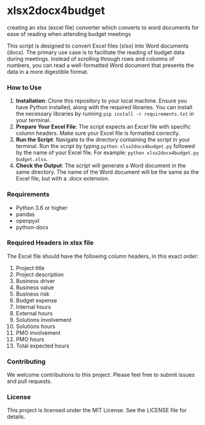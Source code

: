 # xlsx2docx4budget
creating an xlsx (excel file) converter which converts to word documents for ease of reading when attending budget meetings

This script is designed to convert Excel files (xlsx) into Word documents (docx). The primary use case is to facilitate the reading of budget data during meetings. Instead of scrolling through rows and columns of numbers, you can read a well-formatted Word document that presents the data in a more digestible format.

### How to Use
1. **Installation**: Clone this repository to your local machine. Ensure you have Python installed, along with the required libraries. You can install the necessary libraries by running `pip install -r requirements.txt` in your terminal.
2. **Prepare Your Excel File**: The script expects an Excel file with specific column headers. Make sure your Excel file is formatted correctly.
3. **Run the Script**: Navigate to the directory containing the script in your terminal. Run the script by typing `python xlsx2docx4budget.py` followed by the name of your Excel file. For example: `python xlsx2docx4budget.py budget.xlsx`.
4. **Check the Output**: The script will generate a Word document in the same directory. The name of the Word document will be the same as the Excel file, but with a .docx extension.

### Requirements
- Python 3.6 or higher
- pandas
- openpyxl
- python-docx

### Required Headers in xlsx file
The Excel file should have the following column headers, in this exact order:

1. Project title
2. Project description
3. Business driver
4. Business value
5. Business risk
6. Budget expense
7. Internal hours
8. External hours
9. Solutions involvement
10. Solutions hours
11. PMO involvement
12. PMO hours
13. Total expected hours

### Contributing
We welcome contributions to this project. Please feel free to submit issues and pull requests.

### License
This project is licensed under the MIT License. See the LICENSE file for details.